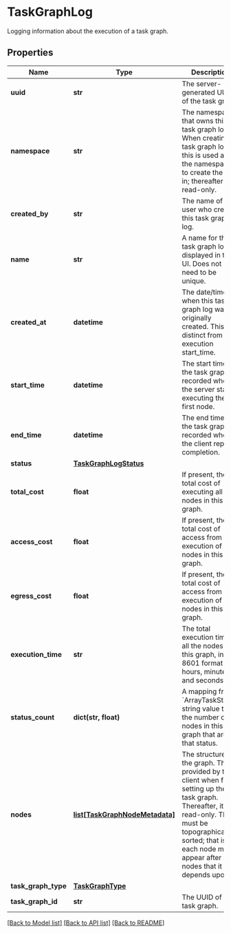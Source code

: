 # TaskGraphLog

Logging information about the execution of a task graph.

## Properties

| Name                | Type                                                        | Description                                                                                                                                                                                                                             | Notes                 |
| ------------------- | ----------------------------------------------------------- | --------------------------------------------------------------------------------------------------------------------------------------------------------------------------------------------------------------------------------------- | --------------------- |
| **uuid**            | **str**                                                     | The server-generated UUID of the task graph.                                                                                                                                                                                            | [optional] [readonly] |
| **namespace**       | **str**                                                     | The namespace that owns this task graph log. When creating a task graph log, this is used as the namespace to create the log in; thereafter it is read-only.                                                                            | [optional]            |
| **created_by**      | **str**                                                     | The name of the user who created this task graph log.                                                                                                                                                                                   | [optional] [readonly] |
| **name**            | **str**                                                     | A name for this task graph log, displayed in the UI. Does not need to be unique.                                                                                                                                                        | [optional]            |
| **created_at**      | **datetime**                                                | The date/time when this task graph log was originally created. This is distinct from the execution start_time.                                                                                                                          | [optional] [readonly] |
| **start_time**      | **datetime**                                                | The start time of the task graph, recorded when the server starts executing the first node.                                                                                                                                             | [optional] [readonly] |
| **end_time**        | **datetime**                                                | The end time of the task graph, recorded when the client reports completion.                                                                                                                                                            | [optional] [readonly] |
| **status**          | [**TaskGraphLogStatus**](TaskGraphLogStatus.md)             |                                                                                                                                                                                                                                         | [optional]            |
| **total_cost**      | **float**                                                   | If present, the total cost of executing all nodes in this task graph.                                                                                                                                                                   | [optional]            |
| **access_cost**     | **float**                                                   | If present, the total cost of access from execution of the nodes in this task graph.                                                                                                                                                    | [optional]            |
| **egress_cost**     | **float**                                                   | If present, the total cost of access from execution of the nodes in this task graph.                                                                                                                                                    | [optional]            |
| **execution_time**  | **str**                                                     | The total execution time of all the nodes in this graph, in ISO 8601 format with hours, minutes, and seconds.                                                                                                                           | [optional]            |
| **status_count**    | **dict(str, float)**                                        | A mapping from &#x60;ArrayTaskStatus&#x60; string value to the number of nodes in this graph that are in that status.                                                                                                                   | [optional]            |
| **nodes**           | [**list[TaskGraphNodeMetadata]**](TaskGraphNodeMetadata.md) | The structure of the graph. This is provided by the client when first setting up the task graph. Thereafter, it is read-only. This must be topographically sorted; that is, each node must appear after all nodes that it depends upon. | [optional]            |
| **task_graph_type** | [**TaskGraphType**](TaskGraphType.md)                       |                                                                                                                                                                                                                                         | [optional]            |
| **task_graph_id**   | **str**                                                     | The UUID of the task graph.                                                                                                                                                                                                             | [optional]            |

[[Back to Model list]](../README.md#documentation-for-models) [[Back to API list]](../README.md#documentation-for-api-endpoints) [[Back to README]](../README.md)
